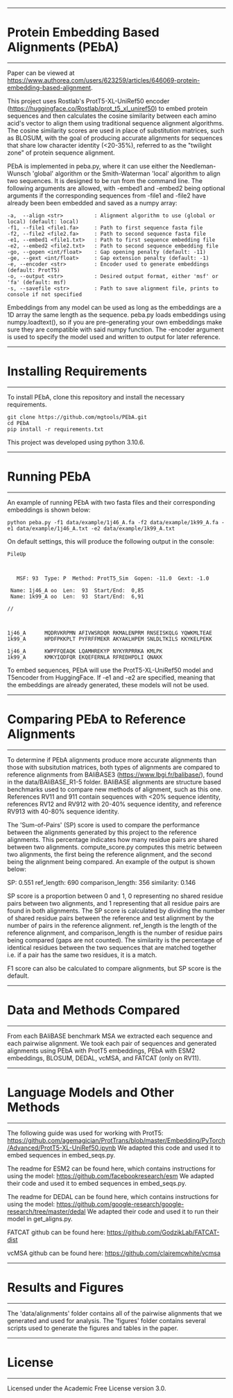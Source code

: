 **************************************************************************************************************
# Protein Embedding Based Alignments (PEbA)
**************************************************************************************************************

Paper can be viewed at https://www.authorea.com/users/623259/articles/646069-protein-embedding-based-alignment.

This project uses Rostlab's ProtT5-XL-UniRef50 encoder (https://huggingface.co/Rostlab/prot_t5_xl_uniref50) to
embed protein sequences and then calculates the cosine similarity between each amino acid's vector to align them 
using traditional sequence alignment algorithms. The cosine similarity scores are used in place of substitution
matrices, such as BLOSUM, with the goal of producing accurate alignments for sequences that share low character
identity (<20-35%), referred to as the "twilight zone" of protein sequence alignment.

PEbA is implemented in peba.py, where it can use either the Needleman-Wunsch 'global' algorithm or the Smith-Waterman
'local' algorithm to align two sequences. It is designed to be run from the command line. The following arguments
are allowed, with -embed1 and -embed2 being optional arguments if the corresponding sequences from -file1 and -file2
have already been been embedded and saved as a numpy array:

    -a,  --align <str>          : Alignment algorithm to use (global or local) (default: local)
    -f1, --file1 <file1.fa>     : Path to first sequence fasta file
    -f2, --file2 <file2.fa>     : Path to second sequence fasta file
    -e1, --embed1 <file1.txt>   : Path to first sequence embedding file
    -e2, --embed2 <file2.txt>   : Path to second sequence embedding file
    -go, --gopen <int/float>    : Gap opening penalty (default: -11)
    -ge, --gext <int/float>     : Gap extension penalty (default: -1)
    -e, --encoder <str>         : Encoder used to generate embeddings (default: ProtT5)
    -o, --output <str>          : Desired output format, either 'msf' or 'fa' (default: msf)
    -s, --savefile <str>        : Path to save alignment file, prints to console if not specified

Embeddings from any model can be used as long as the embeddings are a 1D array the same length as the sequence.
peba.py loads embeddings using numpy.loadtext(), so if you are pre-generating your own embeddings make sure they
are compatible with said numpy function. The -encoder argument is used to specify the model used and written to
output for later reference.

**************************************************************************************************************
# Installing Requirements
**************************************************************************************************************

To install PEbA, clone this repository and install the necessary requirements.

```
git clone https://github.com/mgtools/PEbA.git
cd PEbA
pip install -r requirements.txt
```

This project was developed using python 3.10.6.

**************************************************************************************************************
# Running PEbA
**************************************************************************************************************

An example of running PEbA with two fasta files and their corresponding embeddings is shown below:

```
python peba.py -f1 data/example/1j46_A.fa -f2 data/example/1k99_A.fa -e1 data/example/1j46_A.txt -e2 data/example/1k99_A.txt
```

On default settings, this will produce the following output in the console:

```
PileUp



   MSF: 93  Type: P  Method: ProtT5_Sim  Gopen: -11.0  Gext: -1.0

 Name: 1j46_A oo  Len:  93  Start/End:  0,85
 Name: 1k99_A oo  Len:  93  Start/End:  6,91

//



1j46_A      MQDRVKRPMN AFIVWSRDQR RKMALENPRM RNSEISKQLG YQWKMLTEAE 
1k99_A      HPDFPKKPLT PYFRFFMEKR AKYAKLHPEM SNLDLTKILS KKYKELPEKK 

1j46_A      KWPFFQEAQK LQAMHREKYP NYKYRPRRKA KMLPK
1k99_A      KMKYIQDFQR EKQEFERNLA RFREDHPDLI QNAKK
```

To embed sequences, PEbA will use the ProtT5-XL-UniRef50 model and T5encoder from HuggingFace. If -e1 and
-e2 are specified, meaning that the embeddings are already generated, these models will not be used.

**************************************************************************************************************
# Comparing PEbA to Reference Alignments
**************************************************************************************************************

To determine if PEbA alignments produce more accurate alignments than those with subsitution matrices, both 
types of alignments are compared to reference alignments from BAliBASE3 (https://www.lbgi.fr/balibase/), found
in the data/BAliBASE_R1-5 folder. BAliBASE alignments are structure based benchmarks used to compare new methods of
alignment, such as this one. References RV11 and 911 contain sequences with <20% sequence identity, references
RV12 and RV912 with 20-40% sequence identity, and reference RV913 with 40-80% sequence identity.

The 'Sum-of-Pairs' (SP) score is used to compare the performance between the alignments generated by this
project to the reference alignments. This percentage indicates how many residue pairs are shared between two
alignments. compute_score.py computes this metric between two alignments, the first being the reference alignment,
and the second being the alignment being compared. An example of the output is shown below:


SP: 0.551   ref_length: 690   comparison_length: 356   similarity: 0.146


SP score is a proportion between 0 and 1, 0 representing no shared residue pairs between two alignments, and 1
representing that all residue pairs are found in both alignments. The SP score is calculated by dividing the
number of shared residue pairs between the reference and test alignment by the number of pairs in the reference
alignment. ref_length is the length of the reference alignment, and comparison_length is the number of residue
pairs being compared (gaps are not counted). The similarity is the percentage of identical residues between
the two sequences that are matched together i.e. if a pair has the same two residues, it is a match.

F1 score can also be calculated to compare alignments, but SP score is the default.

**************************************************************************************************************
# Data and Methods Compared
**************************************************************************************************************

From each BAliBASE benchmark MSA we extracted each sequence and each pairwise alignment. We took each pair of
sequences and generated alignments using PEbA with ProtT5 embeddings, PEbA with ESM2 embeddings, BLOSUM, DEDAL,
vcMSA, and FATCAT (only on RV11).

**************************************************************************************************************
# Language Models and Other Methods
**************************************************************************************************************

The following guide was used for working with ProtT5:
https://github.com/agemagician/ProtTrans/blob/master/Embedding/PyTorch/Advanced/ProtT5-XL-UniRef50.ipynb
We adapted this code and used it to embed sequences in embed_seqs.py.

The readme for ESM2 can be found here, which contains instructions for using the model:
https://github.com/facebookresearch/esm
We adapted their code and used it to embed sequences in embed_seqs.py.

The readme for DEDAL can be found here, which contains instructions for using the model:
https://github.com/google-research/google-research/tree/master/dedal
We adapted their code and used it to run their model in get_aligns.py.

FATCAT github can be found here:
https://github.com/GodzikLab/FATCAT-dist

vcMSA github can be found here:
https://github.com/clairemcwhite/vcmsa

**************************************************************************************************************
# Results and Figures
**************************************************************************************************************

The 'data/alignments' folder contains all of the pairwise alignments that we generated and used for analysis.
The 'figures' folder contains several scripts used to generate the figures and tables in the paper.

**************************************************************************************************************
# License
**************************************************************************************************************

Licensed under the Academic Free License version 3.0. 

